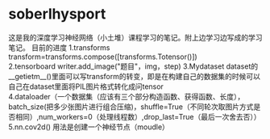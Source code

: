 # soberlhysport
这是我的深度学习神经网络（小土堆）课程学习的笔记。附上边学习边写成的学习笔记。
目前的进度
1.transforms transform=transforms.compose([transforms.Totensor()])   
2.tensorboard    writer.add_image("题目"，img，step)
3.Mydataset     dataset的__getietm__()里面可以写transform的转变，即是在构建自己的数据集的时候可以自己在dataset里面将PIL图片格式转化成问tensor   
4.dataloader（一个数据集（应该有三个部分构造函数、获得函数、长度），batch_size(把多少张图片进行组合压缩)，shuffle=True（不同轮次取图片方式是否相同）,num_workers=0（处理线程数）,drop_last=True（最后一次舍去否））
5.nn.cov2d()  用法是创建一个神经节点（moudle）
